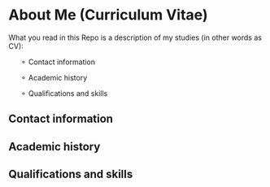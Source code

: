 # About Me (Curriculum Vitae)
What you read in this Repo is a description of my studies (in other words as CV):

&nbsp;&nbsp;&nbsp;&nbsp;&nbsp;&nbsp;&#9900; Contact information

&nbsp;&nbsp;&nbsp;&nbsp;&nbsp;&nbsp;&#9900; Academic history

&nbsp;&nbsp;&nbsp;&nbsp;&nbsp;&nbsp;&#9900; Qualifications and skills
## Contact information
## Academic history
## Qualifications and skills
